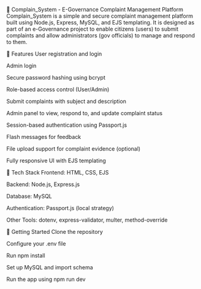 📢 Complain_System - E-Governance Complaint Management Platform
Complain_System is a simple and secure complaint management platform built using Node.js, Express, MySQL, and EJS templating. It is designed as part of an e-Governance project to enable citizens (users) to submit complaints and allow administrators (gov officials) to manage and respond to them.

🔧 Features
User registration and login

Admin login

Secure password hashing using bcrypt

Role-based access control (User/Admin)

Submit complaints with subject and description

Admin panel to view, respond to, and update complaint status

Session-based authentication using Passport.js

Flash messages for feedback

File upload support for complaint evidence (optional)

Fully responsive UI with EJS templating

📁 Tech Stack
Frontend: HTML, CSS, EJS

Backend: Node.js, Express.js

Database: MySQL

Authentication: Passport.js (local strategy)

Other Tools: dotenv, express-validator, multer, method-override

🚀 Getting Started
Clone the repository

Configure your .env file

Run npm install

Set up MySQL and import schema

Run the app using npm run dev
